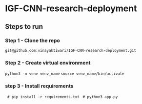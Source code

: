 # IGF-CNN-research-deployment

## Steps to run

### Step 1 - Clone the repo
```git@github.com:vinayaktiwari/IGF-CNN-research-deployment.git```
### Step 2 - Create virtual environment
```python3 -m venv venv_name```
```source venv_name/bin/activate```
### step 3 - Install requirements
``` # pip install -r requirements.txt```
``` # python3 app.py```


